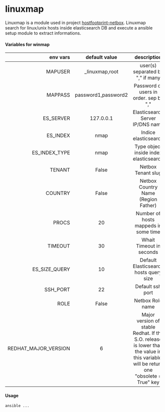 # linuxmap

Linuxmap is a module used in project [hostfootprint-netbox](https://github.com/nemmeviu/hostfootprint-netbox/).
Linuxmap search for linux/unix hosts inside elasticsearch DB and
execute a ansible setup module to extract informations.

#### Variables for winmap

| env vars      | default value                            | description                            |
|--------------:|:----------------------------------------:|:--------------------------------------:|
| MAPUSER       | _linuxmap,root                           | user(s) separated by "," if many       |
| MAPPASS       | password1,password2                      | Password of users in order. sep by "," |
| ES_SERVER     | 127.0.0.1                                | Elasticsearch Server IP/DNS name       |
| ES_INDEX      | nmap	                                   | Indice elasticsearch                   |
| ES_INDEX_TYPE | nmap	                                   | Type object inside index elasticsearch |
| TENANT        | False                                    | Netbox Tenant slug                     |
| COUNTRY       | False                                    | Netbox Country Name (Region Father)    |
| PROCS         | 20                                       | Number of hosts mappeds in some time   |
| TIMEOUT       | 30					   | Whait Timeout in seconds	     	    |
| ES_SIZE_QUERY | 10					   | Default Elasticsearch hosts query size |
| SSH_PORT      | 22					   | Default ssh port                       |
| ROLE          | False                                    | Netbox Role name                       |
| REDHAT_MAJOR_VERSION | 6                                    | Major version of stable Redhat. If the S.O. release is lower than the value in this variable, will be return one "obsolete = True" key |

#### Usage

```
ansible ...
```